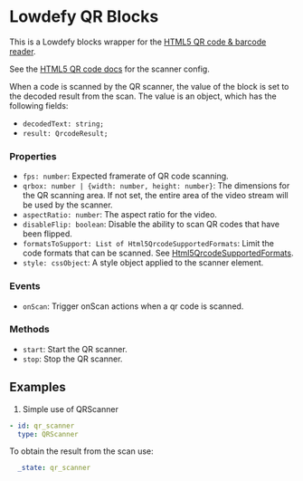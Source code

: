 # Lowdefy QR Blocks

This is a Lowdefy blocks wrapper for the [HTML5 QR code & barcode reader](https://github.com/mebjas/html5-qrcode).

See the [HTML5 QR code docs](https://github.com/mebjas/html5-qrcode#documentation) for the scanner config.

When a code is scanned by the QR scanner, the value of the block is set to the decoded result from the scan. The value is an object, which has the following fields:

- `decodedText: string;`
- `result: QrcodeResult;`

### Properties

- `fps: number`: Expected framerate of QR code scanning.
- `qrbox: number | {width: number, height: number}`: The dimensions for the QR scanning area. If not set, the entire area of the video stream will be used by the scanner.
- `aspectRatio: number`: The aspect ratio for the video.
- `disableFlip: boolean`: Disable the ability to scan QR codes that have been flipped.
- `formatsToSupport: List of Html5QrcodeSupportedFormats`: Limit the code formats that can be scanned. See [Html5QrcodeSupportedFormats](https://github.com/mebjas/html5-qrcode#documentation:~:text=library.%0A%20*/%0Aenum-,Html5QrcodeSupportedFormats,-%7B%0A%20%20QR_CODE%20%3D).
- `style: cssObject`: A style object applied to the scanner element.

### Events

- `onScan`: Trigger onScan actions when a qr code is scanned.

### Methods

- `start`: Start the QR scanner.
- `stop`: Stop the QR scanner.

## Examples

1. Simple use of QRScanner

```yaml
- id: qr_scanner
  type: QRScanner
```

To obtain the result from the scan use:
```yaml
  _state: qr_scanner
```
